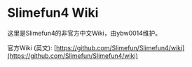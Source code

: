 # Slimefun4 Wiki

这里是Slimefun4的非官方中文Wiki，由ybw0014维护。

官方Wiki (英文): [https://github.com/Slimefun/Slimefun4/wiki](https://github.com/Slimefun/Slimefun4/wiki)
